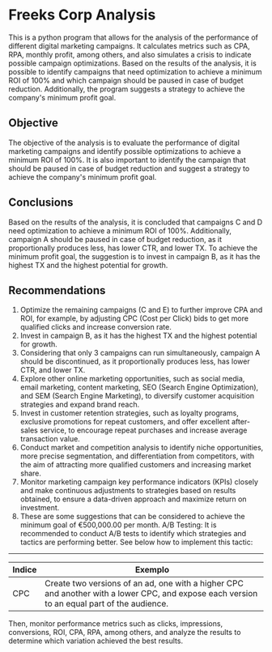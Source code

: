 # Freeks Corp Analysis
This is a python program that allows for the analysis of the performance of different digital marketing campaigns. It calculates metrics such as CPA, RPA, monthly profit, among others, and also simulates a crisis to indicate possible campaign optimizations. Based on the results of the analysis, it is possible to identify campaigns that need optimization to achieve a minimum ROI of 100% and which campaign should be paused in case of budget reduction. Additionally, the program suggests a strategy to achieve the company's minimum profit goal.

## Objective
The objective of the analysis is to evaluate the performance of digital marketing campaigns and identify possible optimizations to achieve a minimum ROI of 100%. It is also important to identify the campaign that should be paused in case of budget reduction and suggest a strategy to achieve the company's minimum profit goal.

## Conclusions
Based on the results of the analysis, it is concluded that campaigns C and D need optimization to achieve a minimum ROI of 100%. Additionally, campaign A should be paused in case of budget reduction, as it proportionally produces less, has lower CTR, and lower TX. To achieve the minimum profit goal, the suggestion is to invest in campaign B, as it has the highest TX and the highest potential for growth.

## Recommendations
1. Optimize the remaining campaigns (C and E) to further improve CPA and ROI, for example, by adjusting CPC (Cost per Click) bids to get more qualified clicks and increase conversion rate.
2. Invest in campaign B, as it has the highest TX and the highest potential for growth.
3. Considering that only 3 campaigns can run simultaneously, campaign A should be discontinued, as it proportionally produces less, has lower CTR, and lower TX.
4. Explore other online marketing opportunities, such as social media, email marketing, content marketing, SEO (Search Engine Optimization), and SEM (Search Engine Marketing), to diversify customer acquisition strategies and expand brand reach.
5. Invest in customer retention strategies, such as loyalty programs, exclusive promotions for repeat customers, and offer excellent after-sales service, to encourage repeat purchases and increase average transaction value.
6. Conduct market and competition analysis to identify niche opportunities, more precise segmentation, and differentiation from competitors, with the aim of attracting more qualified customers and increasing market share.
7. Monitor marketing campaign key performance indicators (KPIs) closely and make continuous adjustments to strategies based on results obtained, to ensure a data-driven approach and maximize return on investment.
8. These are some suggestions that can be considered to achieve the minimum goal of €500,000.00 per month.
A/B Testing: It is recommended to conduct A/B tests to identify which strategies and tactics are performing better. See below how to implement this tactic:
-------------------
| Indice | Exemplo |
| --- | --- |
| CPC | Create two versions of an ad, one with a higher CPC and another with a lower CPC, and expose each version to an equal part of the audience.      

Then, monitor performance metrics such as clicks, impressions, conversions, ROI, CPA, RPA, among others, and analyze the results to determine which variation achieved the best results.
